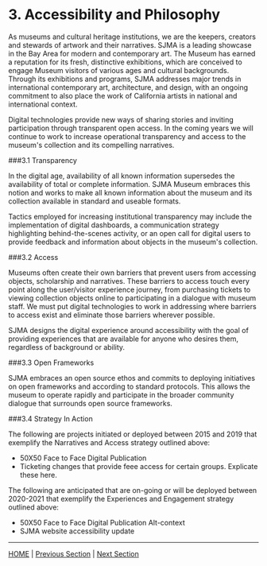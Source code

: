 # 3. Accessibility and Philosophy

As museums and cultural heritage institutions, we are the keepers, creators and stewards of artwork and their narratives. SJMA is a leading showcase in the Bay Area for modern and contemporary art. The Museum has earned a reputation for its fresh, distinctive exhibitions, which are conceived to engage Museum visitors of various ages and cultural backgrounds.  Through its exhibitions and programs, SJMA addresses major trends in international contemporary art, architecture, and design, with an ongoing commitment to also place the work of California artists in national and international context.

Digital technologies provide new ways of sharing stories and inviting participation through transparent open access. In the coming years we will continue to work to increase operational transparency and access to the museum's collection and its compelling narratives.

###3.1 Transparency

In the digital age, availability of all known information supersedes the availability of total or complete information. SJMA Museum embraces this notion and works to make all known information about the museum and its collection available in standard and useable formats.

Tactics employed for increasing institutional transparency may include the implementation of digital dashboards, a communication strategy highlighting behind-the-scenes activity, or an open call for digital users to provide feedback and information about objects in the museum's collection.

###3.2 Access

Museums often create their own barriers that prevent users from accessing objects, scholarship and narratives. These barriers to access touch every point along the user/visitor experience journey, from purchasing tickets to viewing collection objects online to participating in a dialogue with museum staff. We must put digital technologies to work in addressing where barriers to access exist and eliminate those barriers wherever possible.

SJMA designs the digital experience around accessibility with the goal of providing experiences that are available for anyone who desires them, regardless of background or ability.

###3.3 Open Frameworks

SJMA embraces an open source ethos and commits to deploying initiatives on open frameworks and according to standard protocols. This allows the museum to operate rapidly and participate in the broader community dialogue that surrounds open source frameworks.

###3.4 Strategy In Action

The following are projects initiated or deployed between 2015 and 2019 that exemplify the Narratives and Access strategy outlined above:

* 50X50 Face to Face Digital Publication
* Ticketing changes that provide feee access for certain groups. Explicate these here.

The following are anticipated that are on-going or will be deployed between 2020-2021 that exemplify the Experiences and Engagement strategy outlined above:

* 50X50 Face to Face Digital Publication Alt-context
* SJMA website accessibility update

-----

[HOME](index.md) | [Previous Section](02_Experiences_and_Engagement.md) | [Next Section](04_Organizational_Adaptation.md)
